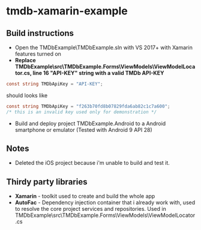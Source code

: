 # tmdb-xamarin-example

## Build instructions
 * Open the TMDbExample\TMDbExample.sln with VS 2017+ with Xamarin features turned on
 * **Replace TMDbExample\src\TMDbExample.Forms\ViewModels\ViewModelLocator.cs, line 16 "API-KEY" string with a valid TMDb API-KEY**
 ``` csharp
 const string TMDbApiKey = "API-KEY";
 ```
 should looks like 
 ``` csharp
 const string TMDbApiKey = "f263b70fd8b07829fda6ab82c1c7a600";
 /* this is an invalid key used only for demonstration */
 ```
* Build and deploy project TMDbExample.Android to a Android smartphone or emulator (Tested with Android 9 API 28)

## Notes
* Deleted the iOS project because i'm unable to build and test it.

## Thirdy party libraries
* **Xamarin** - toolkit used to create and build the whole app
* **AutoFac** - Dependency injection container that i already work with, used to resolve the core project services and repositories. Used in TMDbExample\src\TMDbExample.Forms\ViewModels\ViewModelLocator.cs

